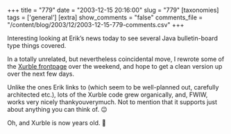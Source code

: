 +++
title = "779"
date = "2003-12-15 20:16:00"
slug = "779"
[taxonomies]
tags = ['general']
[extra]
show_comments = "false"
comments_file = "/content/blog/2003/12/2003-12-15-779-comments.csv"
+++

Interesting looking at Erik’s news today to see several Java bulletin-board type things covered.

In a totally unrelated, but nevertheless coincidental move, I rewrote some of the [Xurble frontpage](http://xurble.sf.net) over the weekend, and hope to get a clean version up over the next few days.

Unlike the ones Erik links to (which seem to be well-planned out, carefully architected etc.), lots of the Xurble code grew organically, and, FWIW, works very nicely thankyouverymuch. Not to mention that it supports just about anything you can think of. 😉

<ins></ins>

Oh, and Xurble is now years old. 🙂
